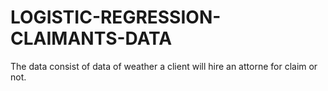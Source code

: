 # LOGISTIC-REGRESSION-CLAIMANTS-DATA
The data consist of  data of weather a client will hire an attorne for claim or not.
